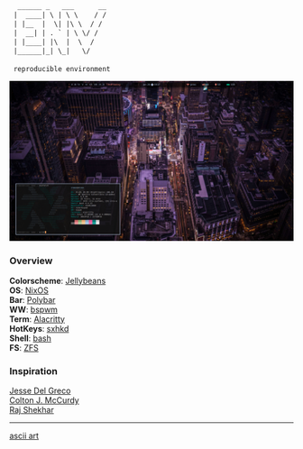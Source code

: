 
      ______ _   ___      __
     |  ____| \ | \ \    / /
     | |__  |  \| |\ \  / /
     |  __| | . ` | \ \/ /
     | |____| |\  |  \  /
     |______|_| \_|   \/

     reproducible environment


![Screenshot](https://github.com/simojo/env/blob/master/screenshot.png)

### Overview

**Colorscheme**: [Jellybeans](https://github.com/mbadolato/iTerm2-Color-Schemes/blob/master/alacritty/Jellybeans.yml)  
**OS**: [NixOS](https://nixos.org/)  
**Bar**: [Polybar](https://github.com/polybar/polybar)  
**WW**: [bspwm](https://github.com/baskerville/bspwm)  
**Term**: [Alacritty](https://github.com/alacritty/alacritty)  
**HotKeys**: [sxhkd](https://github.com/baskerville/sxhkd)  
**Shell**: [bash](https://www.gnu.org/software/bash/)  
**FS**: [ZFS](https://docs.oracle.com/cd/E26505_01/html/E37384/zfsover-1.html#scrolltoc)  

### Inspiration

[Jesse Del Greco](https://github.com/delgrecoj)  
[Colton J. McCurdy](https://github.com/mccurdyc)  
[Raj Shekhar](https://github.com/raj-shekhar26)  

---

[ascii art](http://www.patorjk.com/software/taag/#p=display&f=Graffiti&t=Type%20Something%20)  
